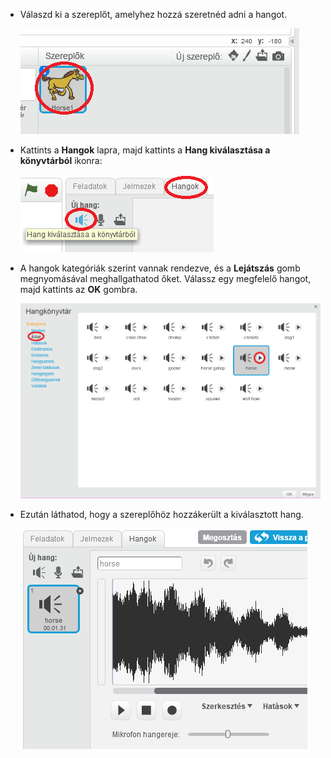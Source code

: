 + Válaszd ki a szereplőt, amelyhez hozzá szeretnéd adni a hangot.
    
    ![képernyőkép](images/sprite-select.png)

+ Kattints a **Hangok** lapra, majd kattints a **Hang kiválasztása a könyvtárból** ikonra:
    
    ![képernyőkép](images/import-sound.png)

+ A hangok kategóriák szerint vannak rendezve, és a **Lejátszás** gomb megnyomásával meghallgathatod őket. Válassz egy megfelelő hangot, majd kattints az **OK** gombra.
    
    ![képernyőkép](images/choose-sound.png)

+ Ezután láthatod, hogy a szereplőhöz hozzákerült a kiválasztott hang.
    
    ![képernyőkép](images/sound-imported.png)